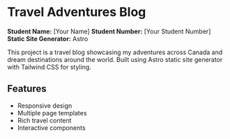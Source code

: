 # Travel Adventures Blog

**Student Name:** [Your Name]
**Student Number:** [Your Student Number]
**Static Site Generator:** Astro

This project is a travel blog showcasing my adventures across Canada and dream destinations around the world. Built using Astro static site generator with Tailwind CSS for styling.

## Features
- Responsive design
- Multiple page templates
- Rich travel content
- Interactive components
